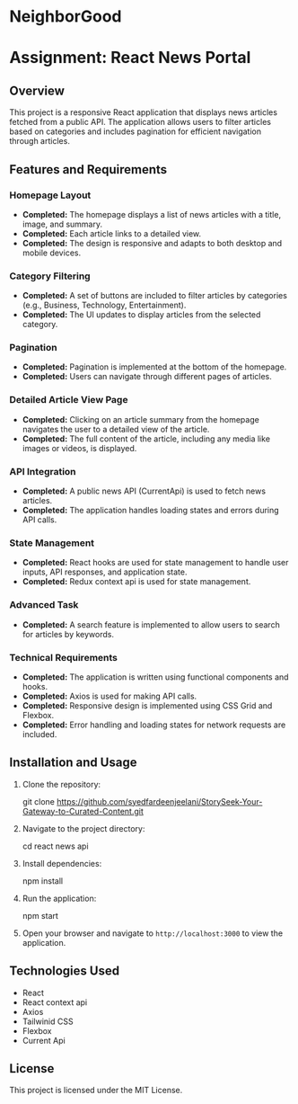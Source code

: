 # NeighborGood

# **Assignment: React News Portal**

## **Overview**

This project is a responsive React application that displays news articles fetched from a public API. The application allows users to filter articles based on categories and includes pagination for efficient navigation through articles.

## **Features and Requirements**

### **Homepage Layout**

- **Completed:** The homepage displays a list of news articles with a title, image, and summary.
- **Completed:** Each article links to a detailed view.
- **Completed:** The design is responsive and adapts to both desktop and mobile devices.

### **Category Filtering**

- **Completed:** A  set of buttons are included to filter articles by categories (e.g., Business, Technology, Entertainment).
- **Completed:** The UI updates to display articles from the selected category.

### **Pagination**

- **Completed:** Pagination is implemented at the bottom of the homepage.
- **Completed:** Users can navigate through different pages of articles.

### **Detailed Article View Page**

- **Completed:** Clicking on an article summary from the homepage navigates the user to a detailed view of the article.
- **Completed:** The full content of the article, including any media like images or videos, is displayed.

### **API Integration**

- **Completed:** A public news API (CurrentApi) is used to fetch news articles.
- **Completed:** The application handles loading states and errors during API calls.

### **State Management**

- **Completed:** React hooks are used for state management to handle user inputs, API responses, and application state.
- **Completed:** Redux context api is used for state management.

### **Advanced Task**

- **Completed:** A search feature is implemented to allow users to search for articles by keywords.

### **Technical Requirements**

- **Completed:** The application is written using functional components and hooks.
- **Completed:** Axios is used for making API calls.
- **Completed:** Responsive design is implemented using CSS Grid and Flexbox.
- **Completed:** Error handling and loading states for network requests are included.

## **Installation and Usage**

1. Clone the repository:
 
    git clone https://github.com/syedfardeenjeelani/StorySeek-Your-Gateway-to-Curated-Content.git

2. Navigate to the project directory:

    cd react news api
   
3. Install dependencies:

    npm install
 
4. Run the application:

    npm start

5. Open your browser and navigate to `http://localhost:3000` to view the application.

## **Technologies Used**

- React
-  React context api
- Axios
- Tailwinid CSS 
- Flexbox
- Current Api


## **License**

This project is licensed under the MIT License.
